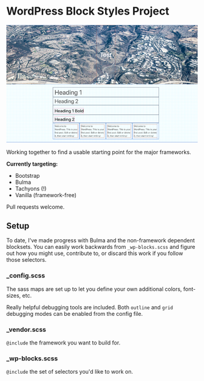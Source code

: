 # WordPress Block Styles Project

![Editor output with debugging](https://raw.githubusercontent.com/kellymears/wp-block-styles-project/master/screenshot.png "Editor Output with Debugging")


Working together to find a usable starting point for the major frameworks.

**Currently targeting:**

- Bootstrap
- Bulma
- Tachyons (!)
- Vanilla (framework-free)

Pull requests welcome.

## Setup

To date, I've made progress with Bulma and the non-framework dependent blocksets. You can easily work backwards from `_wp-blocks.scss` and figure out how you might use, contribute to, or discard this work if you follow those selectors.

### _config.scss

The sass maps are set up to let you define your own additional colors, font-sizes, etc.

Really helpful debugging tools are included. Both `outline` and `grid` debugging modes can be enabled from the config file.

### _vendor.scss

`@include` the framework you want to build for.

### _wp-blocks.scss

`@include` the set of selectors you'd like to work on.

